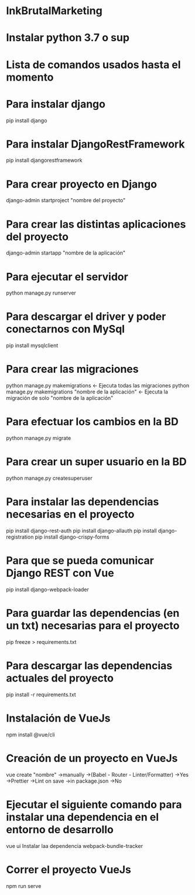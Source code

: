 # InkBrutalMarketing

# Instalar python 3.7 o sup

# Lista de comandos usados hasta el momento

# Para instalar django
pip install django

# Para instalar DjangoRestFramework
pip install djangorestframework

# Para crear proyecto en Django
django-admin startproject "nombre del proyecto"

# Para crear las distintas aplicaciones del proyecto
django-admin startapp "nombre de la aplicación"

# Para ejecutar el servidor
python manage.py runserver

# Para descargar el driver y poder conectarnos con MySql
pip install mysqlclient

# Para crear las migraciones
python manage.py makemigrations   <- Ejecuta todas las migraciones
python manage.py makemigrations "nombre de la aplicación"   <- Ejecuta la migración de solo "nombre de la aplicación"

# Para efectuar los cambios en la BD
python manage.py migrate

# Para crear un super usuario en la BD
python manage.py createsuperuser

# Para instalar las dependencias necesarias en el proyecto
pip install django-rest-auth
pip install django-allauth
pip install django-registration
pip install django-crispy-forms

# Para que se pueda comunicar Django REST con Vue
pip install django-webpack-loader

# Para guardar las dependencias (en un txt) necesarias para el proyecto
pip freeze > requirements.txt

# Para descargar las dependencias actuales del proyecto
pip install -r requirements.txt

# Instalación de VueJs
npm install @vue/cli

# Creación de un proyecto en VueJs
vue create "nombre"
    ->manually
    ->(Babel - Router - Linter/Formatter)
    ->Yes
    ->Prettier
    ->Lint on save
    ->in package.json
    ->No

# Ejecutar el siguiente comando para instalar una dependencia en el entorno de desarrollo
vue ui
    Instalar laa dependencia webpack-bundle-tracker

# Correr el proyecto VueJs
npm run serve